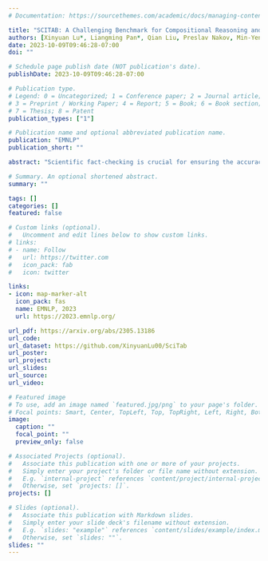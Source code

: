 ```yaml
---
# Documentation: https://sourcethemes.com/academic/docs/managing-content/

title: "SCITAB: A Challenging Benchmark for Compositional Reasoning and Claim Verification on Scientific Tables"
authors: [Xinyuan Lu*, Liangming Pan*, Qian Liu, Preslav Nakov, Min-Yen Kan (*equal contribution)]
date: 2023-10-09T09:46:28-07:00
doi: ""

# Schedule page publish date (NOT publication's date).
publishDate: 2023-10-09T09:46:28-07:00

# Publication type.
# Legend: 0 = Uncategorized; 1 = Conference paper; 2 = Journal article;
# 3 = Preprint / Working Paper; 4 = Report; 5 = Book; 6 = Book section;
# 7 = Thesis; 8 = Patent
publication_types: ["1"]

# Publication name and optional abbreviated publication name.
publication: "EMNLP"
publication_short: ""

abstract: "Scientific fact-checking is crucial for ensuring the accuracy, reliability, and trustworthiness of scientific claims. However, existing benchmarks are limited in terms of their claim diversity, reliance on text-based evidence, and oversimplification of scientific reasoning. To address these gaps, we introduce SCITAB, a novel dataset comprising 1,225 challenging scientific claims requiring compositional reasoning with scientific tables. The claims in SCITAB are derived from the actual scientific statements, and the evidence is presented as tables, closely mirroring real-world fact-checking scenarios. We establish benchmarks on SCITAB using state-of-the-art models, revealing its inherent difficulty and highlighting limitations in existing prompting methods. Our error analysis identifies unique challenges, including ambiguous expressions and irrelevant claims, suggesting future research directions."

# Summary. An optional shortened abstract.
summary: ""

tags: []
categories: []
featured: false

# Custom links (optional).
#   Uncomment and edit lines below to show custom links.
# links:
# - name: Follow
#   url: https://twitter.com
#   icon_pack: fab
#   icon: twitter

links:
- icon: map-marker-alt
  icon_pack: fas
  name: EMNLP, 2023
  url: https://2023.emnlp.org/

url_pdf: https://arxiv.org/abs/2305.13186
url_code: 
url_dataset: https://github.com/XinyuanLu00/SciTab
url_poster:
url_project:
url_slides:
url_source:
url_video:

# Featured image
# To use, add an image named `featured.jpg/png` to your page's folder. 
# Focal points: Smart, Center, TopLeft, Top, TopRight, Left, Right, BottomLeft, Bottom, BottomRight.
image:
  caption: ""
  focal_point: ""
  preview_only: false

# Associated Projects (optional).
#   Associate this publication with one or more of your projects.
#   Simply enter your project's folder or file name without extension.
#   E.g. `internal-project` references `content/project/internal-project/index.md`.
#   Otherwise, set `projects: []`.
projects: []

# Slides (optional).
#   Associate this publication with Markdown slides.
#   Simply enter your slide deck's filename without extension.
#   E.g. `slides: "example"` references `content/slides/example/index.md`.
#   Otherwise, set `slides: ""`.
slides: ""
---
```


